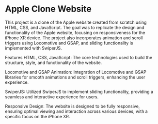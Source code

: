 <h1>Apple Clone Website</h1>

This project is a clone of the Apple website created from scratch using HTML, CSS, and JavaScript. The goal was to replicate the design and functionality of the Apple website, focusing on responsiveness for the iPhone XR device. The project also incorporates animation and scroll triggers using Locomotive and GSAP, and sliding functionality is implemented with SwiperJS.

Features
HTML, CSS, JavaScript: The core technologies used to build the structure, style, and functionality of the website.

Locomotive and GSAP Animation: Integration of Locomotive and GSAP libraries for smooth animations and scroll triggers, enhancing the user experience.

SwiperJS: Utilized SwiperJS to implement sliding functionality, providing a seamless and interactive experience for users.

Responsive Design: The website is designed to be fully responsive, ensuring optimal viewing and interaction across various devices, with a specific focus on the iPhone XR.